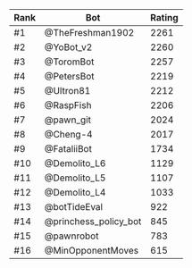 Rank|Bot|Rating
---|---|---
#1|@TheFreshman1902|2261
#2|@YoBot_v2|2260
#3|@ToromBot|2257
#4|@PetersBot|2219
#5|@Ultron81|2212
#6|@RaspFish|2206
#7|@pawn_git|2024
#8|@Cheng-4|2017
#9|@FataliiBot|1734
#10|@Demolito_L6|1129
#11|@Demolito_L5|1107
#12|@Demolito_L4|1033
#13|@botTideEval|922
#14|@princhess_policy_bot|845
#15|@pawnrobot|783
#16|@MinOpponentMoves|615
